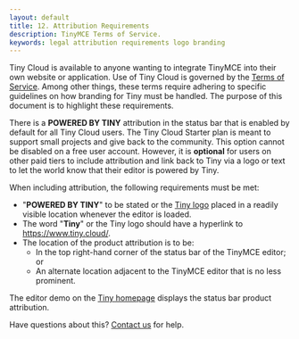 ```yaml
---
layout: default
title: 12. Attribution Requirements
description: TinyMCE Terms of Service.
keywords: legal attribution requirements logo branding
---
```

Tiny Cloud is available to anyone wanting to integrate TinyMCE into their own website or application. Use of Tiny Cloud is governed by the [Terms of Service](https://about.tiny.cloud/legal/tiny-cloud-services-subscription-agreement/). Among other things, these terms require adhering to specific guidelines on how branding for Tiny must be handled. The purpose of this document is to highlight these requirements.

There is a **POWERED BY TINY** attribution in the status bar that is enabled by default for all Tiny Cloud users. The Tiny Cloud Starter plan is meant to support small projects and give back to the community. This option cannot be disabled on a free user account. However, it is **optional** for users on other paid tiers to include attribution and link back to Tiny via a logo or text to let the world know that their editor is powered by Tiny.

When including attribution, the following requirements must be met:

* "**POWERED BY TINY**" to be stated or the [Tiny logo](https://www.tiny.cloud/guidelines/#logo) placed in a readily visible location whenever the editor is loaded.
* The word "**Tiny**" or the Tiny logo should have a hyperlink to https://www.tiny.cloud/.
* The location of the product attribution is to be:
  * In the  top right-hand corner of the status bar of the TinyMCE editor; or
  * An alternate location adjacent to the TinyMCE editor that is no less prominent.

The editor demo on the [Tiny homepage](https://www.tiny.cloud/) displays the status bar product attribution.

<!-- as in the screenshot below:

![Demo]({{site.baseurl}}/images/screenshot-tiny-editor.png)-->

Have questions about this? [Contact us](https://support.tiny.cloud/hc/en-us/requests/new) for help.
